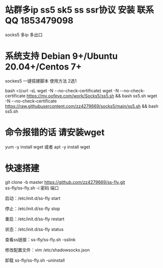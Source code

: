 # 站群多ip ss5 sk5 ss ssr协议 安装 联系QQ 1853479098 
socks5  多ip 多出口

# 系统支持 Debian 9+/Ubuntu 20.04+/Centos 7+
sockes5 一键搭建脚本 
使用方法  2选1

bash <(curl -sL wget -N --no-check-certificate)
wget -N --no-check-certificate https://my.oofeye.com/work/Socks5/ss5.sh && bash ss5.sh
wget -N --no-check-certificate https://raw.githubusercontent.com/zz4279669/socks5/main/ss5.sh && bash ss5.sh

# 命令报错的话 请安装wget
yum -y install wget  或者  apt -y install wget




# 快速搭建
git clone -b master https://github.com/zz4279669/ss-fly.git<br>
ss-fly/ss-fly.sh -i  密码  端口

启动：/etc/init.d/ss-fly start

停止：/etc/init.d/ss-fly stop

重启：/etc/init.d/ss-fly restart

状态：/etc/init.d/ss-fly status

查看ss链接：ss-fly/ss-fly.sh -sslink

修改配置文件：vim /etc/shadowsocks.json

卸载 ss-fly/ss-fly.sh -uninstall
